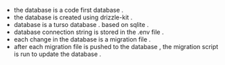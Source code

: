 - the database is a code first database .
- the database is created using drizzle-kit .
- database is a turso database . based on sqlite .
- database connection string is stored in the .env file .
- each change in the database is a migration file .
- after each migration file is pushed to the database , the migration script is run to update the database .
